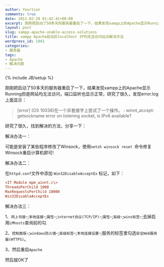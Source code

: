 ```yaml
---
author: Yourtion
comments: true
date: 2011-02-28 01:42:41+00:00
excerpt: 刚刚把启动了50多天的服务器重启了一下，结果发现xampp上的Apache显示Running但是网站均无法访问，端口监听也显示正常，研究了很久，发现error.log上面显示：
layout: post
slug: xampp-apache-unable-access-solutions
title: xampp Apache启动后localhost IP均无法访问站点解决方法
wordpress_id: 1941
categories:
- 服务器
tags:
- Apache
- 解决问题
---
```

{% include JB/setup %}

刚刚把启动了50多天的服务器重启了一下，结果发现xampp上的Apache显示Running但是网站均无法访问，端口监听也显示正常，研究了很久，发现error.log上面显示：


>[error] (OS 10038)在一个非套接字上尝试了一个操作。  : winnt_accept: getsockname error on listening socket, is IPv6 available?

研究了很久，找到解决的方法，分享一下：

解决办法一：

可能是安装了某些程序修改了Winsock，使用```netsh winsock reset ```命令修复Winsock重启计算机即可!

解决办法二：

在```httpd.conf```文件中添加 ```Win32DisableAcceptEx``` 标记，如下：

```ini
<If Module mpm_winnt.c\>
ThreadsPerChild 1000
MaxRequestsPerChild 10000
Win32DisableAcceptEx
```

解决办法三：

1、```网上邻居```-;```本地连接```-;```属性```-;```internet协议(TCP/IP)```-;```属性```-;```高级```-;```wins标签```-;去掉启用```LMhosts```查询前的勾.

2、```控制面版```-;```windows防火墙```-;```高级标签```-;```本地连接设置```-;服务的标签里勾选```安全Web服务器(HTTPS)```。

3、然后重启```Apache```

然后就OK了
